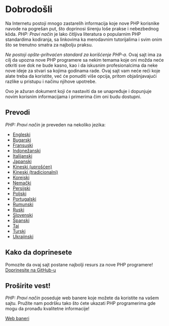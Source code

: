# Dobrodošli

Na Internetu postoji mnogo zastarelih informacija koje nove PHP korisnike navode na pogrešan
put, što doprinosi širenju loše prakse i nebezbednog kôda. _PHP: Pravi način_ je lako čitljiva
literatura o popularnim PHP standardima kodiranja, sa linkovima ka merodavnim tutorijalima
i svim onim što se trenutno smatra za najbolju praksu.

_Ne postoji opšte-prihvaćen standard za korišćenje PHP-a_. Ovaj sajt ima za cilj da upozna nove PHP
programere sa nekim temama koje oni možda neće otkriti sve dok ne bude kasno, kao i da iskusnim
profesionalcima da neke nove ideje za stvari sa kojima godinama rade. Ovaj sajt vam neće reći koje
alate treba da koristite, već će ponuditi više opcija, pritom objašnjavajući razlike u pristupu i
načinu njihove upotrebe.

Ovo je ažuran dokument koji će nastaviti da se unapređuje i dopunjuje novim korisnim informacijama i
primerima čim oni budu dostupni.

## Prevodi

_PHP: Pravi način_ je preveden na nekoliko jezika:

* [Engleski](http://www.phptherightway.com)
* [Bugarski](http://bg.phptherightway.com/)
* [Fransuski](http://eilgin.github.io/php-the-right-way/)
* [Indonežanski](http://id.phptherightway.com/)
* [Italijanski](http://it.phptherightway.com/)
* [Japanski](http://ja.phptherightway.com)
* [Kineski (uprošćen)](http://wulijun.github.com/php-the-right-way)
* [Kineski (tradicionalni)](http://laravel-taiwan.github.io/php-the-right-way)
* [Korejski](http://wafe.github.io/php-the-right-way/)
* [Nemački](http://rwetzlmayr.github.io/php-the-right-way/)
* [Persijski](http://novid.github.io/php-the-right-way/)
* [Poljski](http://pl.phptherightway.com/)
* [Portugalski](http://br.phptherightway.com/)
* [Rumunski](https://bgui.github.io/php-the-right-way/)
* [Ruski](http://getjump.github.io/ru-php-the-right-way)
* [Slovenski](http://sl.phptherightway.com)
* [Španski](http://phpdevenezuela.github.io/php-the-right-way/)
* [Tai](https://apzentral.github.io/php-the-right-way/)
* [Turski](http://hkulekci.github.io/php-the-right-way/)
* [Ukrajinski](http://iflista.github.com/php-the-right-way/)

## Kako da doprinesete

Pomozite da ovaj sajt postane najbolji resurs za nove PHP programere! [Doprinesite na GitHub-u][1]

## Proširite vest!

_PHP: Pravi način_ poseduje web banere koje možete da koristite na vašem sajtu. Pružite nam podršku
tako što ćete ukazati PHP programerima gde mogu da pronađu kvalitetne informacije!

[Web baneri][2]

[1]: https://github.com/codeguy/php-the-right-way/tree/gh-pages
[2]: /banners.html
